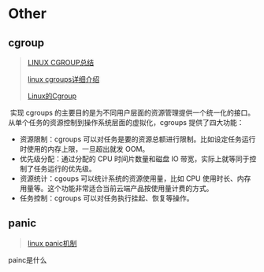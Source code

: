 # Other

## cgroup

> [LINUX CGROUP总结](https://www.cnblogs.com/menkeyi/p/10941843.html)
>
> [linux cgroups详细介绍](https://www.jb51.net/article/146162.htm)
>
> [Linux的Cgroup](https://blog.csdn.net/gaojy19881225/article/details/80019874)

​		实现 cgroups 的主要目的是为不同用户层面的资源管理提供一个统一化的接口。从单个任务的资源控制到操作系统层面的虚拟化，cgroups 提供了四大功能：

* 资源限制：cgroups 可以对任务是要的资源总额进行限制。比如设定任务运行时使用的内存上限，一旦超出就发 OOM。
* 优先级分配：通过分配的 CPU 时间片数量和磁盘 IO 带宽，实际上就等同于控制了任务运行的优先级。
* 资源统计：cgoups 可以统计系统的资源使用量，比如 CPU 使用时长、内存用量等。这个功能非常适合当前云端产品按使用量计费的方式。
* 任务控制：cgroups 可以对任务执行挂起、恢复等操作。



## panic

> [linux panic机制](https://blog.csdn.net/pansaky/article/details/90440356)

painc是什么

